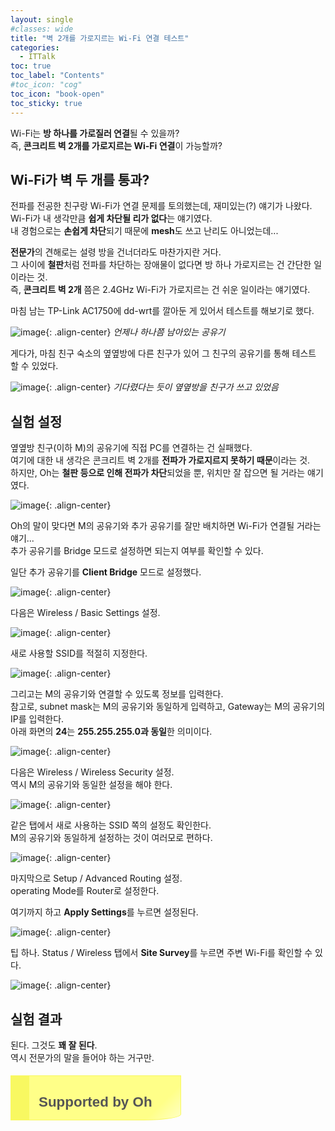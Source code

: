 ```yaml
---
layout: single
#classes: wide
title: "벽 2개를 가로지르는 Wi-Fi 연결 테스트"
categories:
  - ITTalk
toc: true
toc_label: "Contents"
#toc_icon: "cog"
toc_icon: "book-open"
toc_sticky: true
---
```


Wi-Fi는 **방 하나를 가로질러 연결**될 수 있을까?  
즉, **콘크리트 벽 2개를 가로지르는 Wi-Fi 연결**이 가능할까?

## Wi-Fi가 벽 두 개를 통과?

전파를 전공한 친구랑 Wi-Fi가 연결 문제를 토의했는데, 재미있는(?) 얘기가 나왔다.  
Wi-Fi가 내 생각만큼 **쉽게 차단될 리가 없다**는 얘기였다.  
내 경험으로는 **손쉽게 차단**되기 때문에 **mesh**도 쓰고 난리도 아니었는데...

**전문가**의 견해로는 설령 방을 건너더라도 마찬가지란 거다.  
그 사이에 **철판**처럼 전파를 차단하는 장애물이 없다면 방 하나 가로지르는 건 간단한 일이라는 것.  
즉, **콘크리트 벽 2개** 쯤은 2.4GHz Wi-Fi가 가로지르는 건 쉬운 일이라는 얘기였다.

마침 남는 TP-Link AC1750에 dd-wrt를 깔아둔 게 있어서 테스트를 해보기로 했다.

![image](</images/2024-02-25b/AC1750s64.jpg>){: .align-center}
*언제나 하나쯤 남아있는 공유기*

게다가, 마침 친구 숙소의 옆옆방에 다른 친구가 있어 그 친구의 공유기를 통해 테스트 할 수 있었다.

![image](</images/2024-02-25b/letsdoit.jpg>){: .align-center}
*기다렸다는 듯이 옆옆방을 친구가 쓰고 있었음*

## 실험 설정

옆옆방 친구(이하 M)의 공유기에 직접 PC를 연결하는 건 실패했다.  
여기에 대한 내 생각은 콘크리트 벽 2개를 **전파가 가로지르지 못하기 때문**이라는 것.  
하지만, Oh는 **철판 등으로 인해 전파가 차단**되었을 뿐, 위치만 잘 잡으면 될 거라는 얘기였다.

![image](</images/2024-02-25b/rooms_Bs64_Q.png>){: .align-center}

Oh의 말이 맞다면 M의 공유기와 추가 공유기를 잘만 배치하면 Wi-Fi가 연결될 거라는 얘기...  
추가 공유기를 Bridge 모드로 설정하면 되는지 여부를 확인할 수 있다.

일단 추가 공유기를 **Client Bridge** 모드로 설정했다.

![image](</images/2024-02-25b/image2_Q.png>){: .align-center}

다음은 Wireless / Basic Settings 설정.

![image](</images/2024-02-25b/image3_Q.png>){: .align-center}

새로 사용할 SSID를 적절히 지정한다.

![image](</images/2024-02-25b/image4_Q.png>){: .align-center}

그리고는 M의 공유기와 연결할 수 있도록 정보를 입력한다.  
참고로, subnet mask는 M의 공유기와 동일하게 입력하고, Gateway는 M의 공유기의 IP를 입력한다.  
아래 화면의 **24**는 **255.255.255.0과 동일**한 의미이다.

![image](</images/2024-02-25b/image5s64_Q.png>){: .align-center}

다음은 Wireless / Wireless Security 설정.  
역시 M의 공유기와 동일한 설정을 해야 한다.

![image](</images/2024-02-25b/image7_Q.png>){: .align-center}

같은 탭에서 새로 사용하는 SSID 쪽의 설정도 확인한다.  
M의 공유기와 동일하게 설정하는 것이 여러모로 편하다.

![image](</images/2024-02-25b/image8_Q.png>){: .align-center}

마지막으로 Setup / Advanced Routing 설정.  
operating Mode를 Router로 설정한다.

여기까지 하고 **Apply Settings**를 누르면 설정된다.  

![image](</images/2024-02-25b/image9_Q.png>){: .align-center}

팁 하나. Status / Wireless 탭에서 **Site Survey**를 누르면 주변 Wi-Fi를 확인할 수 있다.

![image](</images/2024-02-25b/image11_Q.png>){: .align-center}

## 실험 결과

된다. 그것도 **꽤 잘 된다**.  
역시 전문가의 말을 들어야 하는 거구만.

<div style="position: relative; display: inline-block; padding: 15px 45px 15px 15px; margin: 5px 0; border: 1px solid #f8f861; border-left: 30px solid #f8f861; border-bottom-right-radius: 60px 10px; word-break: break-all; background: #ffff88; background: -moz-linear-gradient(-45deg, #ffff88 81%, #ffff88 82%, #ffff88 82%, #ffffc6 100%); background: -webkit-gradient(linear, left top, right bottom, color-stop(81%, #ffff88), color-stop(82%, #ffff88), color-stop(82%, #ffff88), color-stop(100%, #ffffc6)); background: -webkit-linear-gradient(-45deg, #ffff88 81%, #ffff88 82%, #ffff88 82%, #ffffc6 100%); background: -o-linear-gradient(-45deg, #ffff88 81%, #ffff88 82%, #ffff88 82%, #ffffc6 100%); background: -ms-linear-gradient(-45deg, #ffff88 81%, #ffff88 82%, #ffff88 82%, #ffffc6 100%); background: linear-gradient(135deg, #ffff88 81%, #ffff88 82%, #ffff88 82%, #ffffc6 100%); filter: progid:DXImageTransform.Microsoft.gradient(startColorstr='#ffff88', endColorstr='#ffffc6', GradientType=1); margin-bottom: 1.2em;"><p style="margin-bottom: 0;"><span style="font-family: 'NanumPen', 'Noto Sans Kr', sans-serif; font-size: 1.6em; color: #555;"><b>
Supported by Oh
</b></span></p></div>

